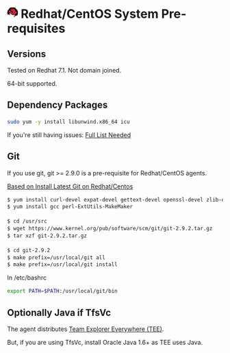 

# ![redhat](../res/redhat_med.png) Redhat/CentOS System Pre-requisites

## Versions

Tested on Redhat 7.1.  Not domain joined.

64-bit supported.

## Dependency Packages

```bash
sudo yum -y install libunwind.x86_64 icu
```
If you're still having issues:
[Full List Needed](https://github.com/dotnet/core/blob/master/Documentation/prereqs.md)

## Git

If you use git, git >= 2.9.0 is a pre-requisite for Redhat/CentOS agents.

[Based on Install Latest Git on Redhat/Centos](http://tecadmin.net/install-git-2-x-on-centos-rhel-and-fedora/#)

```bash
$ yum install curl-devel expat-devel gettext-devel openssl-devel zlib-devel
$ yum install gcc perl-ExtUtils-MakeMaker

$ cd /usr/src
$ wget https://www.kernel.org/pub/software/scm/git/git-2.9.2.tar.gz
$ tar xzf git-2.9.2.tar.gz

$ cd git-2.9.2
$ make prefix=/usr/local/git all
$ make prefix=/usr/local/git install
```

In /etc/bashrc
```bash
export PATH=$PATH:/usr/local/git/bin
```

## Optionally Java if TfsVc

The agent distributes [Team Explorer Everywhere (TEE)](https://www.visualstudio.com/products/team-explorer-everywhere-vs.aspx).

But, if you are using TfsVc, install Oracle Java 1.6+ as TEE uses Java.

